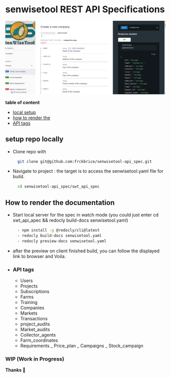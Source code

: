 # senwisetool REST API Specifications

![dislay image](docs/swt-project-image.png)

__table of content__

- [local setup](#setup-repo-locally)
- [how to render the](#how-to-render-the-documentation)
- [API tags](#api-tags)

## setup repo locally

- Clone repo with
  
  ```bash
    git clone git@github.com:frckbrice/senwisetool-api_spec.git
  ```

- Navigate to project : the target is to access the senwisetool.yaml file for build.

  ```bash
    cd senwisetool-api_spec/swt_api_spec
  ```

## How to render the documentation

<!-- - Install Redoc CLI with the command `npm i redoc-cli -g` -->

- Start local server for the spec in watch mode (you could just enter cd swt_api_apec && redocly build-docs senwisetool.yaml)

    ```bash
      - npm install -g @redocly/cli@latest
      - redocly build-docs senwisetool.yaml
      - redocly preview-docs senwisetool.yaml
    ```
- after the preview on client finished build, you can follow the displayed link to browser and Voila.
- ### API tags

  - Users
  - Projects
  - Subscriptions
  - Farms
  - Training
  - Companies
  - Markets
  - Transactions
  - project_audits
  - Market_audits
  - Collector_agents
  - Farm_coordinates
  - Requirements
  _ Price_plan
  _ Campaigns
  _ Stock_campaign


### WIP (Work in Progress)
__Thanks 🚀__

